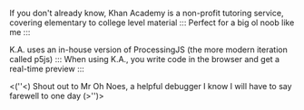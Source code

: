 If you don't already know, Khan Academy is a non-profit tutoring service, covering elementary to college level material ::: Perfect for a big ol noob like me :::

K.A. uses an in-house version of ProcessingJS (the more modern iteration called p5js) ::: When using K.A., you write code in the browser and get a real-time preview :::

<(''<) Shout out to Mr Oh Noes, a helpful debugger I know I will have to say farewell to one day (>'')>
